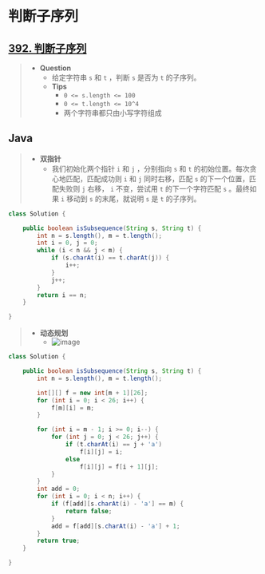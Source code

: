 # 判断子序列

## [392. 判断子序列](https://leetcode.cn/problems/is-subsequence/)

> - **Question**
>   - 给定字符串 `s` 和 `t` ，判断 `s` 是否为 `t` 的子序列。
>   - **Tips**
>     - `0 <= s.length <= 100`
>     - `0 <= t.length <= 10^4`
>     - 两个字符串都只由小写字符组成

## Java

> - **双指针**
>   - 我们初始化两个指针 `i` 和 `j` ，分别指向 `s` 和 `t` 的初始位置。每次贪心地匹配，匹配成功则 `i` 和 `j` 同时右移，匹配 `s` 的下一个位置，匹配失败则 `j` 右移， `i` 不变，尝试用 `t` 的下一个字符匹配 `s` 。最终如果 `i` 移动到 `s` 的末尾，就说明 `s` 是 `t` 的子序列。

```java
class Solution {

    public boolean isSubsequence(String s, String t) {
        int n = s.length(), m = t.length();
        int i = 0, j = 0;
        while (i < n && j < m) {
            if (s.charAt(i) == t.charAt(j)) {
                i++;
            }
            j++;
        }
        return i == n;
    }

}
```

> - **动态规划**
>   - ![image](./images/判断子序列.png)

```java
class Solution {

    public boolean isSubsequence(String s, String t) {
        int n = s.length(), m = t.length();

        int[][] f = new int[m + 1][26];
        for (int i = 0; i < 26; i++) {
            f[m][i] = m;
        }

        for (int i = m - 1; i >= 0; i--) {
            for (int j = 0; j < 26; j++) {
                if (t.charAt(i) == j + 'a')
                    f[i][j] = i;
                else
                    f[i][j] = f[i + 1][j];
            }
        }
        int add = 0;
        for (int i = 0; i < n; i++) {
            if (f[add][s.charAt(i) - 'a'] == m) {
                return false;
            }
            add = f[add][s.charAt(i) - 'a'] + 1;
        }
        return true;
    }

}
```
